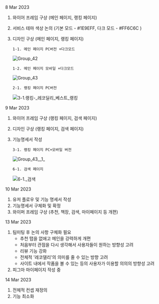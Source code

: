 8 Mar 2023

1.  와이어 프레임 구상 (메인 페이지, 랭킹 페이지)

2.  서비스 테마 색상 논의 (기본 모드 - #1E9EFF, 다크 모드 - #FF6C6C )

3.  디자인 구상 (메인 페이지, 랭킹 페이지)

        1-1. 메인 페이지 PC버전 +다크모드

    ![Group_42](/uploads/84992c7ed7d058f5d49d1ad45955749e/Group_42.png)

        1-2. 메인 페이지 모바일 +다크모드

    ![Group_43](/uploads/890c4568029ff48ecd593e13285bdeb8/Group_43.png)

        2-1. 랭킹 페이지 PC버전

    ![3-1._랭킹_-_레코딜리_베스트_랭킹](/uploads/ef172ad40156255c28f21cd14dc5d6da/3-1._랭킹_-_레코딜리_베스트_랭킹.png)

9 Mar 2023

1.  와이어 프레임 구상 (랭킹 페이지, 검색 페이지)

2.  디자인 구상 (랭킹 페이지, 검색 페이지)

3.  기능명세서 작성

        3-1. 랭킹 페이지 PC+모바일 버전

    ![Group_43__1_](/uploads/a3e91d35e37165b1800d0d5cd1eaa4b5/Group_43__1_.png)

        6-1. 검색 페이지

    ![6-1._검색](/uploads/a4f77ce05203ffe39a17a6406fbb641a/6-1._검색.png)

10 Mar 2023

1. 유저 플로우 및 기능 명세서 작성
2. 기능명세서 구체화 및 확정
3. 와이퍼 프레임 구상 (추천, 책장, 검색, 마이페이지 등 개편)

13 Mar 2023

1. 팀미팅 후 논의 사항 구체화 필요
    - 추천 탭을 없애고 메인을 강력하게 개편
    - 처음부터 관점을 다시 생각해서 사용자들이 원하는 방향성 고려
    - 리뷰 기능 강화
    - 전체적 '레코델리'의 의미를 줄 수 있는 방향 고려
    - 사이트 내에서 작품을 볼 수 있는 등의 사용자가 이용할 의의의 방향성 고려
2. 피그마 마이페이지 작성 중

14 Mar 2023

1. 전체적 컨셉 재정의
2. 기능 최소화
